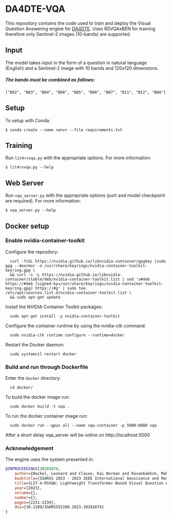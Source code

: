 # DA4DTE-VQA

This repository contains the code used to train and deploy the Visual Question Answering engine for [DA4DTE](https://eo4society.esa.int/projects/da4dte/). Uses RSVQAxBEN for training therefore only Sentinel-2 images (10-bands) are supported.

## Input

The model  takes input in the form of a question in natural language (English) and a Sentinel-2 image with 10 bands and 120x120 dimensions. 

##### The bands must be combined as follows:

```
["B02", "B03", "B04", "B08", "B05", "B06", "B07", "B11", "B12", "B8A"]
```

## Setup

To setup with Conda:

`$ conda create --name <env> --file requirements.txt`

## Training

Run `lit4rsvqa.py` with the appropriate options. For more information: 

`$ lit4rsvqa.py --help`

## Web Server

Run `vqa_server.py` with the appropriate options (port and model checkpoint are required). For more information: 

`$ vqa_server.py --help`

## Docker setup

### Enable nvidia-container-toolkit

Configure the repository:

      curl -fsSL https://nvidia.github.io/libnvidia-container/gpgkey |sudo gpg --dearmor -o /usr/share/keyrings/nvidia-container-toolkit-keyring.gpg \
      && curl -s -L https://nvidia.github.io/libnvidia-container/stable/deb/nvidia-container-toolkit.list | sed 's#deb https://#deb [signed-by=/usr/share/keyrings/nvidia-container-toolkit-keyring.gpg] https://#g' | sudo tee                   /etc/apt/sources.list.d/nvidia-container-toolkit.list \
      && sudo apt-get update

Install the NVIDIA Container Toolkit packages:

      sudo apt-get install -y nvidia-container-toolkit

Configure the container runtime by using the nvidia-ctk command:

      sudo nvidia-ctk runtime configure --runtime=docker

Restart the Docker daemon:

      sudo systemctl restart docker

### Build and run through Dockerfile

Enter the `docker` directory:

      cd docker/

To build the docker image run:

      sudo docker build -t vqa .

To run the docker container image run:

      sudo docker run --gpus all --name vqa-container -p 5000:8080 vqa

After a short delay vqa_server will be online on http://localhost:5000

### Acknowledgement

The engine uses the system presented in:

```bibtex
@INPROCEEDINGS{10281674,
    author={Hackel, Leonard and Clasen, Kai Norman and Ravanbakhsh, Mahdyar and Demir, Begüm},
    booktitle={IGARSS 2023 - 2023 IEEE International Geoscience and Remote Sensing Symposium}, 
    title={LIT-4-RSVQA: Lightweight Transformer-Based Visual Question Answering in Remote Sensing}, 
    year={2023},
    volume={},
    number={},
    pages={2231-2234},
    doi={10.1109/IGARSS52108.2023.10281674}
}
```

